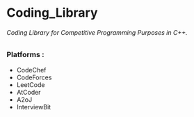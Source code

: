# Coding_Library
###### Coding Library for Competitive Programming Purposes in C++.
### Platforms : 
- CodeChef
- CodeForces
- LeetCode
- AtCoder
- A2oJ
- InterviewBit